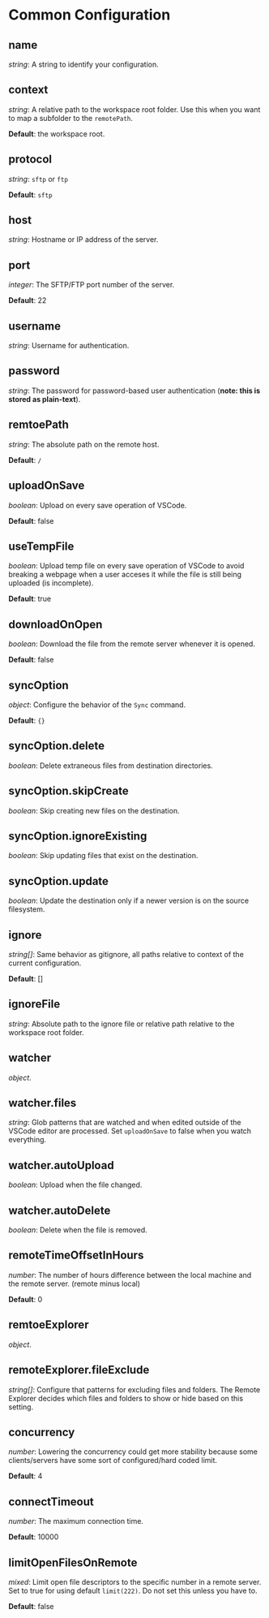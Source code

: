 # Common Configuration

## name
*string*: A string to identify your configuration.

## context
*string*: A relative path to the workspace root folder.  Use this when you want to map a subfolder
to the `remotePath`.

**Default**: the workspace root.

## protocol
*string*: `sftp` or `ftp`

**Default**: `sftp`

## host
*string*: Hostname or IP address of the server.

## port
*integer*: The SFTP/FTP port number of the server.

**Default**: 22

## username
*string*: Username for authentication.

## password
*string*: The password for password-based user authentication (**note: this is stored as plain-text**).

## remtoePath
*string*: The absolute path on the remote host.

**Default**: `/`

## uploadOnSave
*boolean*: Upload on every save operation of VSCode.

**Default**: false

## useTempFile
*boolean*: Upload temp file on every save operation of VSCode to avoid breaking a webpage when a user acceses it 
while the file is still being uploaded (is incomplete).

**Default**: true

## downloadOnOpen
*boolean*: Download the file from the remote server whenever it is opened.

**Default**: false

## syncOption
*object*: Configure the behavior of the `Sync` command.

**Default**: `{}`

## syncOption.delete
*boolean*: Delete extraneous files from destination directories.

## syncOption.skipCreate
*boolean*: Skip creating new files on the destination.

## syncOption.ignoreExisting
*boolean*: Skip updating files that exist on the destination.

## syncOption.update
*boolean*: Update the destination only if a newer version is on the source filesystem.

## ignore
*string[]*: Same behavior as gitignore, all paths relative to context of the current configuration.

**Default**: []

## ignoreFile
*string*: Absolute path to the ignore file or relative path relative to the workspace root folder.

## watcher
*object*.

## watcher.files
*string*: Glob patterns that are watched and when edited outside of the VSCode editor are processed.
Set `uploadOnSave` to false when you watch everything.

## watcher.autoUpload
*boolean*: Upload when the file changed.

## watcher.autoDelete
*boolean*: Delete when the file is removed.

## remoteTimeOffsetInHours
*number*: The number of hours difference between the local machine and the remote server. (remote minus local)

**Default**: 0

## remtoeExplorer
*object*.

## remoteExplorer.fileExclude
*string[]*: Configure that patterns for excluding files and folders.  The Remote Explorer decides which files and folders
to show or hide based on this setting.

## concurrency
*number*: Lowering the concurrency could get more stability because some clients/servers have some sort
of configured/hard coded limit.

**Default**: 4

## connectTimeout
*number*: The maximum connection time.

**Default**: 10000

## limitOpenFilesOnRemote
*mixed*: Limit open file descriptors to the specific number in a remote server.  Set to true for using
default `limit(222)`.  Do not set this unless you have to.

**Default**: false
